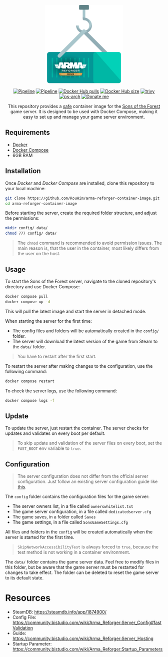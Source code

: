 <p align="center">
  <img src="https://raw.githubusercontent.com/RouHim/arma-reforger-container-image/main/.github/readme/logo.png" width="250">
</p>

<p align="center">
    <a href="https://github.com/RouHim/arma-reforger-container-image/actions/workflows/pipeline.yml"><img src="https://github.com/RouHim/arma-reforger-container-image/actions/workflows/pipeline.yml/badge.svg?branch=main" alt="Pipeline"></a>
    <a href="https://github.com/RouHim/arma-reforger-container-image/actions/workflows/scheduled-security-audit.yaml"><img src="https://github.com/RouHim/arma-reforger-container-image/actions/workflows/scheduled-security-audit.yaml/badge.svg?branch=main" alt="Pipeline"></a>
    <a href="https://hub.docker.com/r/rouhim/arma-reforger-server"><img src="https://img.shields.io/docker/pulls/rouhim/arma-reforger-server.svg" alt="Docker Hub pulls"></a>
    <a href="https://hub.docker.com/r/rouhim/arma-reforger-server"><img src="https://img.shields.io/docker/image-size/rouhim/arma-reforger-server" alt="Docker Hub size"></a>
    <a href="https://github.com/aquasecurity/trivy"><img src="https://img.shields.io/badge/trivy-protected-blue" alt="trivy"></a>
    <a href="https://hub.docker.com/r/rouhim/arma-reforger-server/tags"><img src="https://img.shields.io/badge/ARCH-amd64-blueviolet" alt="os-arch"></a>
    <a href="https://buymeacoffee.com/rouhim"><img alt="Donate me" src="https://img.shields.io/badge/-buy_me_a%C2%A0coffee-gray?logo=buy-me-a-coffee"></a>
</p>

<p align="center">
    This repository provides a <a href="https://github.com/RouHim/arma-reforger-container-image/actions/workflows/scheduled-security-audit.yaml">safe</a> container image for the <a href="https://arma-reforger.com">Sons of the Forest</a> game server. 
  It is designed to be used with Docker Compose, making it easy to set up and manage your game server environment.
</p>

## Requirements

* [Docker](https://docs.docker.com/engine/install/)
* [Docker Compose](https://docs.docker.com/compose/install/standalone/)
* 6GB RAM

## Installation

Once _Docker_ and _Docker Compose_ are installed, clone this repository to your local machine:

```bash
git clone https://github.com/RouHim/arma-reforger-container-image.git
cd arma-reforger-container-image
```

Before starting the server, create the required folder structure, and adjust the permissions:

```bash
mkdir config/ data/ 
chmod 777 config/ data/
```

> The `chmod` command is recommended to avoid permission issues.
> The main reason is, that the user in the container, most likely differs from the user on the host.

## Usage

To start the Sons of the Forest server, navigate to the cloned repository's directory and use Docker Compose:

```bash
docker compose pull
docker compose up -d
```

This will pull the latest image and start the server in detached mode.

When starting the server for the first time:

* The config files and folders will be automatically created in the `config/` folder.
* The server will download the latest version of the game from Steam to the `data/` folder.

> You have to restart after the first start.

To restart the server after making changes to the configuration, use the following command:

```bash
docker compose restart
```

To check the server logs, use the following command:

```bash
docker compose logs -f
```

## Update

To update the server, just restart the container.
The server checks for updates and validates on every boot per default.

> To skip update and validation of the server files on every boot,
> set the `FAST_BOOT` env variable to `true`.

## Configuration

> The server configuration does not differ from the official server configuration.
> Just follow an existing server configuration guide
> like [this](https://steamcommunity.com/sharedfiles/filedetails/?id=2992700419&snr=1_2108_9__2107).

The `config` folder contains the configuration files for the game server:

* The server owners list, in a file called `ownerswhitelist.txt`
* The game server configuration, in a file called `dedicatedserver.cfg`
* The game saves, in a folder called `Saves`
* The game settings, in a file called `SonsGameSettings.cfg`

All files and folders in the `config` will be created automatically when the server is started for the first time.

> `SkipNetworkAccessibilityTest` is always forced to `true`,
> because the test method is not working in a container environment.


The `data/` folder contains the game server data.
Feel free to modify files in this folder,
but be aware that the game server must be restarted for changes to take effect.
The folder can be deleted to reset the game server to its default state.

# Resources

- SteamDB: https://steamdb.info/app/1874900/
- Config File: https://community.bistudio.com/wiki/Arma_Reforger:Server_Config#fastValidation
- Guide: https://community.bistudio.com/wiki/Arma_Reforger:Server_Hosting
- Startup Parameter: https://community.bistudio.com/wiki/Arma_Reforger:Startup_Parameters